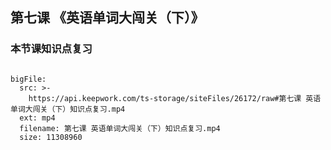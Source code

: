 ## 第七课 《英语单词大闯关（下）》
### 本节课知识点复习


```@BigFile

bigFile:
  src: >-
    https://api.keepwork.com/ts-storage/siteFiles/26172/raw#第七课 英语单词大闯关（下）知识点复习.mp4
  ext: mp4
  filename: 第七课 英语单词大闯关（下）知识点复习.mp4
  size: 11308960
          
```